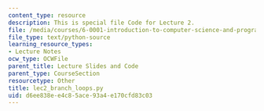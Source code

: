 ```yaml
---
content_type: resource
description: This is special file Code for Lecture 2.
file: /media/courses/6-0001-introduction-to-computer-science-and-programming-in-python-fall-2016/d6ee838ee4c85ace93a4e170cfd83c03_lec2_branch_loops.py
file_type: text/python-source
learning_resource_types:
- Lecture Notes
ocw_type: OCWFile
parent_title: Lecture Slides and Code
parent_type: CourseSection
resourcetype: Other
title: lec2_branch_loops.py
uid: d6ee838e-e4c8-5ace-93a4-e170cfd83c03
---
```


